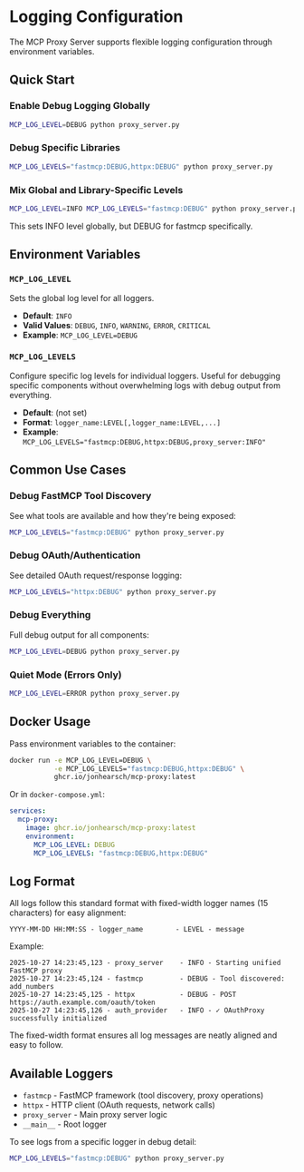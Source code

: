 # Logging Configuration

The MCP Proxy Server supports flexible logging configuration through environment variables.

## Quick Start

### Enable Debug Logging Globally

```bash
MCP_LOG_LEVEL=DEBUG python proxy_server.py
```

### Debug Specific Libraries

```bash
MCP_LOG_LEVELS="fastmcp:DEBUG,httpx:DEBUG" python proxy_server.py
```

### Mix Global and Library-Specific Levels

```bash
MCP_LOG_LEVEL=INFO MCP_LOG_LEVELS="fastmcp:DEBUG" python proxy_server.py
```

This sets INFO level globally, but DEBUG for fastmcp specifically.

## Environment Variables

### `MCP_LOG_LEVEL`

Sets the global log level for all loggers.

- **Default**: `INFO`
- **Valid Values**: `DEBUG`, `INFO`, `WARNING`, `ERROR`, `CRITICAL`
- **Example**: `MCP_LOG_LEVEL=DEBUG`

### `MCP_LOG_LEVELS`

Configure specific log levels for individual loggers. Useful for debugging specific components without overwhelming logs with debug output from everything.

- **Default**: (not set)
- **Format**: `logger_name:LEVEL[,logger_name:LEVEL,...]`
- **Example**: `MCP_LOG_LEVELS="fastmcp:DEBUG,httpx:DEBUG,proxy_server:INFO"`

## Common Use Cases

### Debug FastMCP Tool Discovery

See what tools are available and how they're being exposed:

```bash
MCP_LOG_LEVELS="fastmcp:DEBUG" python proxy_server.py
```

### Debug OAuth/Authentication

See detailed OAuth request/response logging:

```bash
MCP_LOG_LEVELS="httpx:DEBUG" python proxy_server.py
```

### Debug Everything

Full debug output for all components:

```bash
MCP_LOG_LEVEL=DEBUG python proxy_server.py
```

### Quiet Mode (Errors Only)

```bash
MCP_LOG_LEVEL=ERROR python proxy_server.py
```

## Docker Usage

Pass environment variables to the container:

```bash
docker run -e MCP_LOG_LEVEL=DEBUG \
           -e MCP_LOG_LEVELS="fastmcp:DEBUG,httpx:DEBUG" \
           ghcr.io/jonhearsch/mcp-proxy:latest
```

Or in `docker-compose.yml`:

```yaml
services:
  mcp-proxy:
    image: ghcr.io/jonhearsch/mcp-proxy:latest
    environment:
      MCP_LOG_LEVEL: DEBUG
      MCP_LOG_LEVELS: "fastmcp:DEBUG,httpx:DEBUG"
```

## Log Format

All logs follow this standard format with fixed-width logger names (15 characters) for easy alignment:

```
YYYY-MM-DD HH:MM:SS - logger_name        - LEVEL - message
```

Example:

```
2025-10-27 14:23:45,123 - proxy_server    - INFO - Starting unified FastMCP proxy
2025-10-27 14:23:45,124 - fastmcp         - DEBUG - Tool discovered: add_numbers
2025-10-27 14:23:45,125 - httpx           - DEBUG - POST https://auth.example.com/oauth/token
2025-10-27 14:23:45,126 - auth_provider   - INFO - ✓ OAuthProxy successfully initialized
```

The fixed-width format ensures all log messages are neatly aligned and easy to follow.

## Available Loggers

- `fastmcp` - FastMCP framework (tool discovery, proxy operations)
- `httpx` - HTTP client (OAuth requests, network calls)
- `proxy_server` - Main proxy server logic
- `__main__` - Root logger

To see logs from a specific logger in debug detail:

```bash
MCP_LOG_LEVELS="fastmcp:DEBUG" python proxy_server.py
```
